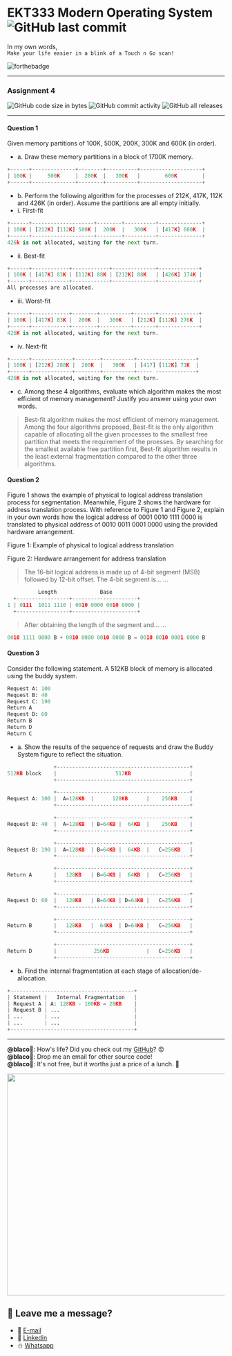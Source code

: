 # EKT333 Modern Operating System ![GitHub last commit](https://img.shields.io/github/last-commit/ehong-w/mos333-asg4-dump?style=for-the-badge)

In my own words,\
`Make your life easier in a blink of a Touch n Go scan!`

![forthebadge](https://forthebadge.com/images/badges/powered-by-electricity.svg)

---

### Assignment 4
![GitHub code size in bytes](https://img.shields.io/github/languages/code-size/ehong-w/mos333-asg4-dump)
![GitHub commit activity](https://img.shields.io/github/commit-activity/m/ehong-w/mos333-asg4-dump)
![GitHub all releases](https://img.shields.io/github/downloads/ehong-w/mos333-asg4-dump/total)

---

#### Question 1
Given memory partitions of 100K, 500K, 200K, 300K and 600K (in order).
- a. Draw these memory partitions in a block of 1700K memory.

```python
+------+--------------+--------+----------+--------------------+
| 100K |     500K     |  200K  |   300K   |        600K        |
+------+--------------+--------+----------+--------------------+
```

- b. Perform the following algorithm for the processes of 212K, 417K, 112K and 426K (in order). Assume the partitions are all empty initially.
- i. First-fit

```python
+------+--------------------+--------+----------+--------------+
| 100K | [212K] [112K] 500K |  200K  |   300K   | [417K] 600K  |
+------+--------------------+--------+----------+--------------+
426k is not allocated, waiting for the next turn.
```

- ii. Best-fit

```python
+------+------------+------------+--------------+-------------+
| 100K | [417K] 83K | [112K] 88K | [212K] 88K   | [426K] 174K |
+------+------------+------------+--------------+-------------+
All processes are allocated.
```

- iii. Worst-fit

```python
+------+------------+--------+----------+-------+-------------+
| 100K | [417K] 83K |  200K  |   300K   | [212K] [112K] 276K  |
+------+------------+--------+----------+-------+-------------+
426K is not allocated, waiting for the next turn.
```

- iv. Next-fit

```python
+------+-------------+--------+----------+-------------------+
| 100K | [212K] 288K |  200K  |   300K   | [417] [112K] 71K  |
+------+-------------+--------+----------+----- -------------+
426K is not allocated, waiting for the next turn.
```

- c. Among these 4 algorithms, evaluate which algorithm makes the most efficient of memory management? Justify you answer using your own words.

>Best-fit algorithm makes the most efficient of memory management. Among the four algorithms proposed, Best-fit is the only algorithm capable of allocating all the given processes to the smallest free partition that meets the requirement of the proesses. By searching for the smallest available free partition first, Best-fit algorithm results in the least external fragmentation compared to the other three algorithms.

#### Question 2
Figure 1 shows the example of physical to logical address translation process for segmentation.
Meanwhile, Figure 2 shows the hardware for address translation process. With reference to
Figure 1 and Figure 2, explain in your own words how the logical address of 0001 0010 1111
0000 is translated to physical address of 0010 0011 0001 0000 using the provided hardware
arrangement.

Figure 1: Example of physical to logical address translation

Figure 2: Hardware arrangement for address translation

> The 16-bit logical address is made up of 4-bit segment (MSB) followed by 12-bit offset. The 4-bit segment is... ...

```python
          Length              Base
  +-----------------+---------------------+
1 | 0111  1011 1110 | 0010 0000 0010 0000 |
  +-----------------+---------------------+
```

> After obtaining the length of the segment and... ...

```python
0010 1111 0000 B + 0010 0000 0010 0000 B = 0010 0010 0001 0000 B
```

#### Question 3
Consider the following statement. A 512KB block of memory is allocated using the buddy system.
```python
Request A: 100
Request B: 40
Request C: 190
Return A
Request D: 60
Return B
Return D
Return C
```

- a. Show the results of the sequence of requests and draw the Buddy System figure to reflect the situation.

```python
               +-------------------------------------------+
512KB block    |                   512KB                   |
               +-------------------------------------------+

               +-------------------------------------------+
Request A: 100 |  A=128KB  |      128KB      |    256KB    |
               +-------------------------------------------+

               +-------------------------------------------+
Request B: 40  |  A=128KB  | B=64KB |  64KB  |    256KB    |
               +-------------------------------------------+

               +-------------------------------------------+
Request B: 190 |  A=128KB  | B=64KB |  64KB  |   C=256KB   |
               +-------------------------------------------+

               +-------------------------------------------+
Return A       |   128KB   | B=64KB |  64KB  |   C=256KB   |
               +-------------------------------------------+

               +-------------------------------------------+
Request D: 60  |   128KB   | B=64KB | D=64KB |   C=256KB   |
               +-------------------------------------------+

               +-------------------------------------------+
Return B       |   128KB   |  64KB  | D=64KB |   C=256KB   |
               +-------------------------------------------+

               +-------------------------------------------+
Return D       |            256KB            |   C=256KB   |
               +-------------------------------------------+

```

- b. Find the internal fragmentation at each stage of allocation/de-allocation.

```python
+----------------------------------------+
| Statement |   Internal Fragmentation   |
| Request A | A: 128KB - 100KB = 28KB    |
| Request B | ...                        |
| ...       | ...                        |
| ...       | ...                        |
+----------------------------------------+
```

---

**@blaco**🐏: How's life? Did you check out my [GitHub](https://github.com/ehong-w/)? 😟\
**@blaco**🐏: Drop me an email for other source code!\
**@blaco**🐏: It's not free, but it worths just a price of a lunch. 🥗

<p>
  <img width="512" src="https://user-images.githubusercontent.com/68590570/113911631-c52ca900-980c-11eb-8946-19ce84f84c40.png">
</p>

## 🧸 **Leave me a message?**
- 🍺 [E-mail](mailto:ehong.w@gmail.com?subject=[GitHub]%20Problem%20Description)
- 🧺 [Linkedin](https://www.linkedin.com/in/ehong-w/)
- ⛄ [Whatsapp]()
